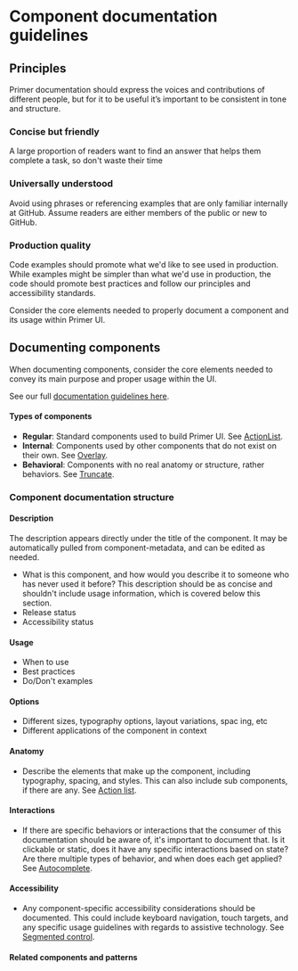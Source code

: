 # Component documentation guidelines

## Principles
Primer documentation should express the voices and contributions of different people, but for it to be useful it’s important to be consistent in tone and structure. 

### Concise but friendly
A large proportion of readers want to find an answer that helps them complete a task, so don't waste their time 

### Universally understood
Avoid using phrases or referencing examples that are only familiar internally at GitHub. Assume readers are either members of the public or new to GitHub. 

### Production quality
Code examples should promote what we'd like to see used in production. While examples might be simpler than what we'd use in production, the code should promote best practices and follow our principles and accessibility standards.

Consider the core elements needed to properly document a component and its usage within Primer UI. 

## Documenting components
When documenting components, consider the core elements needed to convey its main purpose and proper usage within the UI.

See our full [documentation guidelines here](https://primer.style/contribute/documentation/). 

#### Types of components 
- **Regular**: Standard components used to build Primer UI. See [ActionList](https://primer.style/design/components/action-list).
- **Internal**: Components used by other components that do not exist on their own. See [Overlay](https://primer.style/react/Overlay).
- **Behavioral**: Components with no real anatomy or structure, rather behaviors. See [Truncate](https://primer.style/react/Truncate).

### Component documentation structure
#### Description
The description appears directly under the title of the component. It may be automatically pulled from component-metadata, and can be edited as needed.
- What is this component, and how would you describe it to someone who has never used it before? This description should be as concise and shouldn't include usage information, which is covered below this section. 
- Release status
- Accessibility status

#### Usage 
- When to use
- Best practices
- Do/Don't examples

#### Options
- Different sizes, typography options, layout variations, spac
ing, etc
- Different applications of the component in context

#### Anatomy 
- Describe the elements that make up the component, including typography, spacing, and styles. This can also include sub components, if there are any. See [Action list](https://primer.style/design/components/action-list#anatomy).

#### Interactions
- If there are specific behaviors or interactions that the consumer of this documentation should be aware of, it's important to document that. Is it clickable or static, does it have any specific interactions based on state? Are there multiple types of behavior, and when does each get applied? See [Autocomplete](https://primer.style/design/components/autocomplete#sort-and-filter-behavior).

#### Accessibility
- Any component-specific accessibility considerations should be documented. This could include keyboard navigation, touch targets, and any specific usage guidelines with regards to assistive technology. See [Segmented control](https://primer.style/design/components/segmented-control#accessibility).

#### Related components and patterns

